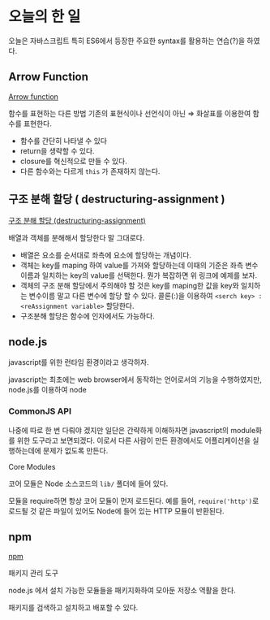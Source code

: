 # 오늘의 한 일

오늘은 자바스크립트 특히 ES6에서 등장한 주요한 syntax를 활용하는 연습(?)을 하였다.

## Arrow Function

[Arrow function](../javascript/9_Arrow%20function.md) 

함수를 표현하는 다른 방법 기존의 표현식이나 선언식이 아닌 ⇒ 화살표를 이용한여 함수를 표현한다.

- 함수를 간단히 나타낼 수 있다
- return을 생략할 수 있다.
- closure를 혁신적으로 만들 수 있다.
- 다른 함수와는 다르게 `this` 가 존재하지 않는다.

## 구조 분해 할당 ( destructuring-assignment )

[구조 분해 할당 (destructuring-assignment)](../javascript/10_구조%20분해%20할당%20(destructuring-assignment).md) 

배열과 객체를 분해해서 할당한다 말 그대로다.

- 배열은 요소를 순서대로 좌측에 요소에 할당하는 개념이다.
- 객체는 key를 maping 하여 value를 가져와 할당하는데 이때의 기준은 좌측 변수이름과 일치하는 key의 value를 선택한다. 뭔가 복잡하면 위 링크에 예제를 보자.
- 객체의 구조 분해 할당에서 주의해야 할 것은 key를 maping한 값을 key와 일치하는 변수이름 말고 다른 변수에 할당 할 수 있다. 콜론(:)을 이용하여 `<serch key> : <reAssignment variable>` 할당한다.
- 구조분해 할당은 함수에 인자에서도 가능하다.

## node.js

javascript를 위한 런타임 환경이라고 생각하자.

javascript는 최초에는 web browser에서 동작하는 언어로서의 기능을 수행하였지만, node.js를 이용하여 node

### CommonJS API

나중에 따로 한 번 다뤄야 겠지만 일단은 간략하게 이해하자면 javascript의 module화를 위한 도구라고 보면되겠다. 이로서 다른 사람이 만든 환경에서도 어플리케이션을 실행하는데에 문제가 없도록 만든다.

Core Modules

코어 모듈은 Node 소스코드의 `lib/` 폴더에 들어 있다.

모듈을 require하면 항상 코어 모듈이 먼저 로드된다. 예를 들어, `require('http')`로 로드될 것 같은 파일이 있어도 Node에 들어 있는 HTTP 모듈이 반환된다.

## npm

[npm](../noodeJS/npm.md) 

패키지 관리 도구 

node.js 에서 설치 가능한 모듈들을 패키지화하여 모아둔 저장소 역활을 한다.

패키지를 검색하고 설치하고 배포할 수 있다.